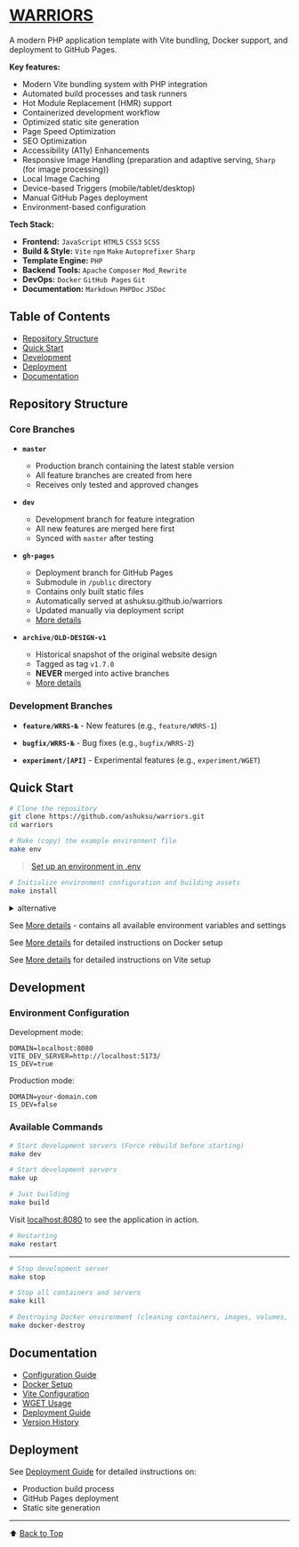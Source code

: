 # [WARRIORS](https://ashuksu.github.io/warriors)

A modern PHP application template with Vite bundling, Docker support, and deployment to GitHub Pages.

**Key features:**

- Modern Vite bundling system with PHP integration
- Automated build processes and task runners
- Hot Module Replacement (HMR) support
- Containerized development workflow
- Optimized static site generation
- Page Speed Optimization
- SEO Optimization
- Accessibility (A11y) Enhancements
- Responsive Image Handling (preparation and adaptive serving, `Sharp` (for image processing))
- Local Image Caching
- Device-based Triggers (mobile/tablet/desktop)
- Manual GitHub Pages deployment
- Environment-based configuration

**Tech Stack:**

* **Frontend:** `JavaScript` `HTML5` `CSS3` `SCSS`
* **Build & Style:** `Vite` `npm` `Make` `Autoprefixer` `Sharp`
* **Template Engine:** `PHP`
* **Backend Tools:** `Apache` `Composer` `Mod_Rewrite`
* **DevOps:** `Docker` `GitHub Pages` `Git`
* **Documentation:** `Markdown` `PHPDoc` `JSDoc`

## Table of Contents

* [Repository Structure](#repository-structure)
* [Quick Start](#quick-start)
* [Development](#development)
* [Deployment](#deployment)
* [Documentation](#documentation)

## Repository Structure

### Core Branches

* **`master`**
    - Production branch containing the latest stable version
    - All feature branches are created from here
    - Receives only tested and approved changes

* **`dev`**
    - Development branch for feature integration
    - All new features are merged here first
    - Synced with `master` after testing

* **`gh-pages`**
    - Deployment branch for GitHub Pages
    - Submodule in `/public` directory
    - Contains only built static files
    - Automatically served at ashuksu.github.io/warriors
    - Updated manually via deployment script
    - [More details](docs/deployment.md)

* **`archive/OLD-DESIGN-v1`**
    - Historical snapshot of the original website design
    - Tagged as tag `v1.7.0`
    - **NEVER** merged into active branches
    - [More details](docs/version-v1.md)

### Development Branches

* **`feature/WRRS-№`** - New features (e.g., `feature/WRRS-1`)

* **`bugfix/WRRS-№`** - Bug fixes (e.g., `bugfix/WRRS-2`)

* **`experiment/[API]`** - Experimental features (e.g., `experiment/WGET`)

## Quick Start

```bash
# Clone the repository
git clone https://github.com/ashuksu/warriors.git
cd warriors
```

```bash
# Make (copy) the example environment file
make env
```

> [Set up an environment in .env](#environment-configuration)

```bash
# Initialize environment configuration and building assets
make install
```

<details>
  <summary>alternative</summary>

```bash
cp .env.example .env # Copy example environment file

composer install          # Install dependencies
npm install

vite build                # the Vite build
composer dump-autoload    # to update startup
docker-compose up --build # Build the Docker image
vite                      # Start dev server
```

</details>

See [More details](docs/docker.md#configuration-and-environment-variables) - contains all available environment
variables and settings

See [More details](docs/docker.md#installation) for detailed instructions on Docker setup

See [More details](docs/vite.md#installation) for detailed instructions on Vite setup

## Development

### Environment Configuration

Development mode:

```.env
DOMAIN=localhost:8080
VITE_DEV_SERVER=http://localhost:5173/
IS_DEV=true
```

Production mode:

```.env
DOMAIN=your-domain.com
IS_DEV=false
```

### Available Commands

```bash
# Start development servers (Force rebuild before starting)
make dev
```

```bash
# Start development servers
make up
```

```bash
# Just building
make build
```

Visit [localhost:8080](http://localhost:8080) to see the application in action.

```bash
# Restarting
make restart
```

---

```bash
# Stop development server
make stop
```

```bash
# Stop all containers and servers
make kill
```

```bash
# Destroying Docker environment (cleaning containers, images, volumes, networks).
make docker-destroy
```

## Documentation

* [Configuration Guide](docs/config.md)
* [Docker Setup](docs/docker.md)
* [Vite Configuration](docs/vite.md)
* [WGET Usage](docs/wget.md)
* [Deployment Guide](docs/deployment.md)
* [Version History](docs/version-v1.md)

## Deployment

See [Deployment Guide](docs/deployment.md) for detailed instructions on:

- Production build process
- GitHub Pages deployment
- Static site generation

---

⬆️ [Back to Top](#warriors)
